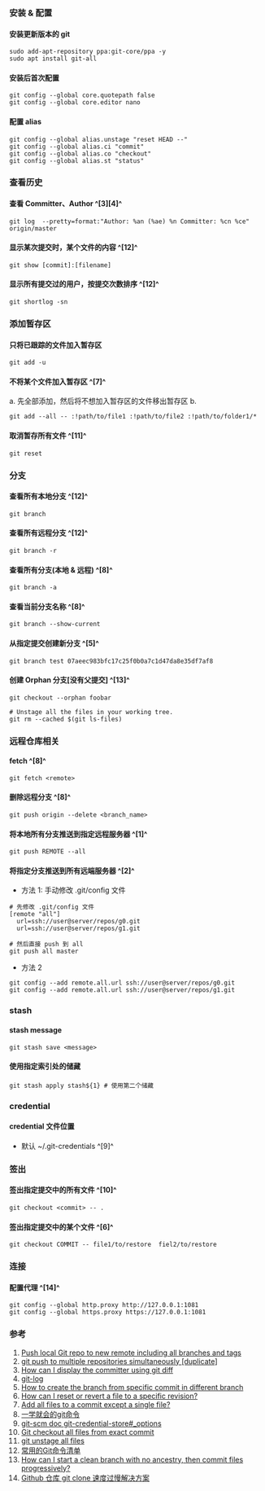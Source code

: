 ﻿### 安装 & 配置
#### 安装更新版本的 git
```shell
sudo add-apt-repository ppa:git-core/ppa -y
sudo apt install git-all
```

#### 安装后首次配置
```shell
git config --global core.quotepath false
git config --global core.editor nano
```

#### 配置 alias
```shell
git config --global alias.unstage "reset HEAD --"
git config --global alias.ci "commit"
git config --global alias.co "checkout"
git config --global alias.st "status"
```

### 查看历史

#### 查看 Committer、Author ^[3][4]^
```shell
git log  --pretty=format:"Author: %an (%ae) %n Committer: %cn %ce" origin/master 
```

#### 显示某次提交时，某个文件的内容 ^[12]^
```shell
git show [commit]:[filename]
```

#### 显示所有提交过的用户，按提交次数排序 ^[12]^
```shell
git shortlog -sn
```

### 添加暂存区
#### 只将已跟踪的文件加入暂存区
```shell
git add -u
```

####  不将某个文件加入暂存区 ^[7]^
a. 先全部添加，然后将不想加入暂存区的文件移出暂存区
b. 
```shell
git add --all -- :!path/to/file1 :!path/to/file2 :!path/to/folder1/*
```

#### 取消暂存所有文件 ^[11]^
```shell
git reset
```

### 分支
#### 查看所有本地分支 ^[12]^
```shell
git branch
```

#### 查看所有远程分支 ^[12]^
```shell
git branch -r
```

#### 查看所有分支(本地 & 远程) ^[8]^
```shell
git branch -a
```

#### 查看当前分支名称 ^[8]^
```shell
git branch --show-current
```

#### 从指定提交创建新分支 ^[5]^
```shell
git branch test 07aeec983bfc17c25f0b0a7c1d47da8e35df7af8
```

#### 创建 Orphan 分支[没有父提交] ^[13]^
```shell
git checkout --orphan foobar

# Unstage all the files in your working tree.
git rm --cached $(git ls-files)
```

### 远程仓库相关
#### fetch ^[8]^
```shell
git fetch <remote>
```

#### 删除远程分支 ^[8]^
```shell
git push origin --delete <branch_name>
```

#### 将本地所有分支推送到指定远程服务器 ^[1]^
```shell
git push REMOTE --all
```

#### 将指定分支推送到所有远端服务器 ^[2]^
- 方法 1: 手动修改 .git/config 文件
```shell
# 先修改 .git/config 文件
[remote "all"]
  url=ssh://user@server/repos/g0.git
  url=ssh://user@server/repos/g1.git

# 然后直接 push 到 all
git push all master
```
- 方法 2
```shell
git config --add remote.all.url ssh://user@server/repos/g0.git
git config --add remote.all.url ssh://user@server/repos/g1.git
```


### stash
#### stash message
```shell
git stash save <message>
```

#### 使用指定索引处的储藏
```shell
git stash apply stash${1} # 使用第二个储藏
```

### credential
#### credential 文件位置
  - 默认 ~/.git-credentials ^[9]^

### 签出
#### 签出指定提交中的所有文件 ^[10]^
```shell
git checkout <commit> -- .
```

#### 签出指定提交中的某个文件 ^[6]^
```shell
git checkout COMMIT -- file1/to/restore  fiel2/to/restore
```

### 连接
#### 配置代理 ^[14]^
```shell
git config --global http.proxy http://127.0.0.1:1081
git config --global https.proxy https://127.0.0.1:1081
```


### 参考
1. [Push local Git repo to new remote including all branches and tags](https://stackoverflow.com/questions/6865302/push-local-git-repo-to-new-remote-including-all-branches-and-tags)
2. [git push to multiple repositories simultaneously [duplicate]](https://stackoverflow.com/questions/4255865/git-push-to-multiple-repositories-simultaneously/4255934#4255934)
3. [How can I display the committer using git diff](https://stackoverflow.com/questions/26360563/how-can-i-display-the-committer-using-git-diff)
4. [git-log](https://git-scm.com/docs/git-log)
5. [How to create the branch from specific commit in different branch](https://stackoverflow.com/questions/8483983/how-to-create-the-branch-from-specific-commit-in-different-branch/8491176)
6. [How can I reset or revert a file to a specific revision?](https://stackoverflow.com/questions/215718/how-can-i-reset-or-revert-a-file-to-a-specific-revision)
7. [Add all files to a commit except a single file?](https://stackoverflow.com/questions/4475457/add-all-files-to-a-commit-except-a-single-file)
8. [一学就会的git命令](https://mp.weixin.qq.com/s/-LHi_9Z0lfBoxg-kjoIdWg)
9. [git-scm doc git-credential-store#_options](https://git-scm.com/docs/git-credential-store#_options)
10. [Git checkout all files from exact commit](https://stackoverflow.com/questions/23956587/git-checkout-all-files-from-exact-commit)
11. [git unstage all files](https://michaelsoolee.com/git-unstage-all/)
12. [常用的Git命令清单](https://mp.weixin.qq.com/s/r68M3qQ3Ed1J5ge1kLxrYQ)
13. [How can I start a clean branch with no ancestry, then commit files progressively?](https://stackoverflow.com/questions/11487811/how-can-i-start-a-clean-branch-with-no-ancestry-then-commit-files-progressively/11487993)
14. [Github 仓库 git clone 速度过慢解决方案](https://www.funyan.cn/p/5538.html)
